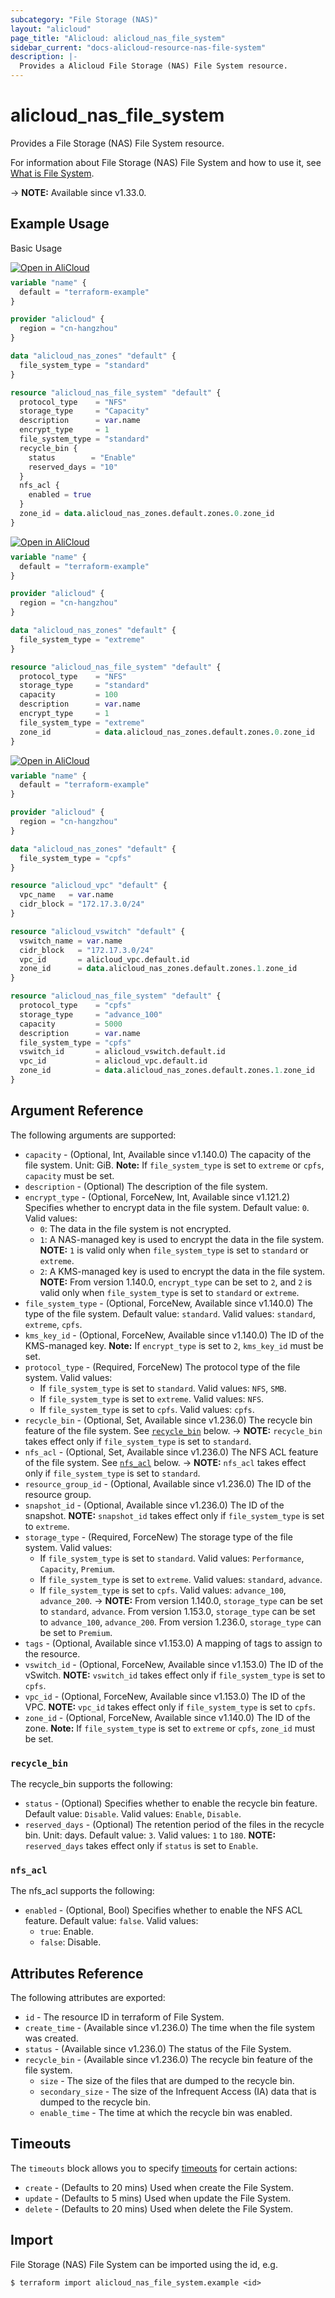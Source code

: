 ```yaml
---
subcategory: "File Storage (NAS)"
layout: "alicloud"
page_title: "Alicloud: alicloud_nas_file_system"
sidebar_current: "docs-alicloud-resource-nas-file-system"
description: |-
  Provides a Alicloud File Storage (NAS) File System resource.
---
```


# alicloud_nas_file_system

Provides a File Storage (NAS) File System resource.

For information about File Storage (NAS) File System and how to use it, see [What is File System](https://www.alibabacloud.com/help/en/nas/developer-reference/api-nas-2017-06-26-createfilesystem).

-> **NOTE:** Available since v1.33.0.

## Example Usage

Basic Usage

<div style="display: block;margin-bottom: 40px;"><div class="oics-button" style="float: right;position: absolute;margin-bottom: 10px;">
  <a href="https://api.aliyun.com/terraform?resource=alicloud_nas_file_system&exampleId=f5f5e208-95b8-0c3e-c75b-1e859e5cc773ab263762&activeTab=example&spm=docs.r.nas_file_system.0.f5f5e20895&intl_lang=EN_US" target="_blank">
    <img alt="Open in AliCloud" src="https://img.alicdn.com/imgextra/i1/O1CN01hjjqXv1uYUlY56FyX_!!6000000006049-55-tps-254-36.svg" style="max-height: 44px; max-width: 100%;">
  </a>
</div></div>

```terraform
variable "name" {
  default = "terraform-example"
}

provider "alicloud" {
  region = "cn-hangzhou"
}

data "alicloud_nas_zones" "default" {
  file_system_type = "standard"
}

resource "alicloud_nas_file_system" "default" {
  protocol_type    = "NFS"
  storage_type     = "Capacity"
  description      = var.name
  encrypt_type     = 1
  file_system_type = "standard"
  recycle_bin {
    status        = "Enable"
    reserved_days = "10"
  }
  nfs_acl {
    enabled = true
  }
  zone_id = data.alicloud_nas_zones.default.zones.0.zone_id
}
```

<div style="display: block;margin-bottom: 40px;"><div class="oics-button" style="float: right;position: absolute;margin-bottom: 10px;">
  <a href="https://api.aliyun.com/terraform?resource=alicloud_nas_file_system&exampleId=484fb7e1-829c-f8c1-e36c-d2b66549afe95c24478d&activeTab=example&spm=docs.r.nas_file_system.1.484fb7e182&intl_lang=EN_US" target="_blank">
    <img alt="Open in AliCloud" src="https://img.alicdn.com/imgextra/i1/O1CN01hjjqXv1uYUlY56FyX_!!6000000006049-55-tps-254-36.svg" style="max-height: 44px; max-width: 100%;">
  </a>
</div></div>

```terraform
variable "name" {
  default = "terraform-example"
}

provider "alicloud" {
  region = "cn-hangzhou"
}

data "alicloud_nas_zones" "default" {
  file_system_type = "extreme"
}

resource "alicloud_nas_file_system" "default" {
  protocol_type    = "NFS"
  storage_type     = "standard"
  capacity         = 100
  description      = var.name
  encrypt_type     = 1
  file_system_type = "extreme"
  zone_id          = data.alicloud_nas_zones.default.zones.0.zone_id
}
```

<div style="display: block;margin-bottom: 40px;"><div class="oics-button" style="float: right;position: absolute;margin-bottom: 10px;">
  <a href="https://api.aliyun.com/terraform?resource=alicloud_nas_file_system&exampleId=ff389e9e-bbb3-6c5d-47f6-7f9bfd68c6144140711d&activeTab=example&spm=docs.r.nas_file_system.2.ff389e9ebb&intl_lang=EN_US" target="_blank">
    <img alt="Open in AliCloud" src="https://img.alicdn.com/imgextra/i1/O1CN01hjjqXv1uYUlY56FyX_!!6000000006049-55-tps-254-36.svg" style="max-height: 44px; max-width: 100%;">
  </a>
</div></div>

```terraform
variable "name" {
  default = "terraform-example"
}

provider "alicloud" {
  region = "cn-hangzhou"
}

data "alicloud_nas_zones" "default" {
  file_system_type = "cpfs"
}

resource "alicloud_vpc" "default" {
  vpc_name   = var.name
  cidr_block = "172.17.3.0/24"
}

resource "alicloud_vswitch" "default" {
  vswitch_name = var.name
  cidr_block   = "172.17.3.0/24"
  vpc_id       = alicloud_vpc.default.id
  zone_id      = data.alicloud_nas_zones.default.zones.1.zone_id
}

resource "alicloud_nas_file_system" "default" {
  protocol_type    = "cpfs"
  storage_type     = "advance_100"
  capacity         = 5000
  description      = var.name
  file_system_type = "cpfs"
  vswitch_id       = alicloud_vswitch.default.id
  vpc_id           = alicloud_vpc.default.id
  zone_id          = data.alicloud_nas_zones.default.zones.1.zone_id
}
```

## Argument Reference

The following arguments are supported:

* `capacity` - (Optional, Int, Available since v1.140.0) The capacity of the file system. Unit: GiB. **Note:** If `file_system_type` is set to `extreme` or `cpfs`, `capacity` must be set.
* `description` - (Optional) The description of the file system.
* `encrypt_type` - (Optional, ForceNew, Int, Available since v1.121.2) Specifies whether to encrypt data in the file system. Default value: `0`. Valid values:
  - `0`: The data in the file system is not encrypted.
  - `1`: A NAS-managed key is used to encrypt the data in the file system. **NOTE:** `1` is valid only when `file_system_type` is set to `standard` or `extreme`.
  - `2`: A KMS-managed key is used to encrypt the data in the file system. **NOTE:** From version 1.140.0, `encrypt_type` can be set to `2`, and `2` is valid only when `file_system_type` is set to `standard` or `extreme`.
* `file_system_type` - (Optional, ForceNew, Available since v1.140.0) The type of the file system. Default value: `standard`. Valid values: `standard`, `extreme`, `cpfs`.
* `kms_key_id` - (Optional, ForceNew, Available since v1.140.0) The ID of the KMS-managed key. **Note:** If `encrypt_type` is set to `2`, `kms_key_id` must be set.
* `protocol_type` - (Required, ForceNew) The protocol type of the file system. Valid values:
  - If `file_system_type` is set to `standard`. Valid values: `NFS`, `SMB`.
  - If `file_system_type` is set to `extreme`. Valid values: `NFS`.
  - If `file_system_type` is set to `cpfs`. Valid values: `cpfs`.
* `recycle_bin` - (Optional, Set, Available since v1.236.0) The recycle bin feature of the file system. See [`recycle_bin`](#recycle_bin) below.
-> **NOTE:** `recycle_bin` takes effect only if `file_system_type` is set to `standard`.
* `nfs_acl` - (Optional, Set, Available since v1.236.0) The NFS ACL feature of the file system. See [`nfs_acl`](#nfs_acl) below.
-> **NOTE:** `nfs_acl` takes effect only if `file_system_type` is set to `standard`.
* `resource_group_id` - (Optional, Available since v1.236.0) The ID of the resource group.
* `snapshot_id` - (Optional, Available since v1.236.0) The ID of the snapshot. **NOTE:** `snapshot_id` takes effect only if `file_system_type` is set to `extreme`.
* `storage_type` - (Required, ForceNew) The storage type of the file system. Valid values:
  - If `file_system_type` is set to `standard`. Valid values: `Performance`, `Capacity`, `Premium`.
  - If `file_system_type` is set to `extreme`. Valid values: `standard`, `advance`.
  - If `file_system_type` is set to `cpfs`. Valid values: `advance_100`, `advance_200`.
-> **NOTE:** From version 1.140.0, `storage_type` can be set to `standard`, `advance`. From version 1.153.0, `storage_type` can be set to `advance_100`, `advance_200`. From version 1.236.0, `storage_type` can be set to `Premium`.
* `tags` - (Optional, Available since v1.153.0) A mapping of tags to assign to the resource.
* `vswitch_id` - (Optional, ForceNew, Available since v1.153.0) The ID of the vSwitch. **NOTE:** `vswitch_id` takes effect only if `file_system_type` is set to `cpfs`.
* `vpc_id` - (Optional, ForceNew, Available since v1.153.0) The ID of the VPC. **NOTE:** `vpc_id` takes effect only if `file_system_type` is set to `cpfs`.
* `zone_id` - (Optional, ForceNew, Available since v1.140.0) The ID of the zone. **Note:** If `file_system_type` is set to `extreme` or `cpfs`, `zone_id` must be set.

### `recycle_bin`

The recycle_bin supports the following:

* `status` - (Optional) Specifies whether to enable the recycle bin feature. Default value: `Disable`. Valid values: `Enable`, `Disable`.
* `reserved_days` - (Optional) The retention period of the files in the recycle bin. Unit: days. Default value: `3`. Valid values: `1` to `180`. **NOTE:** `reserved_days` takes effect only if `status` is set to `Enable`.

### `nfs_acl`

The nfs_acl supports the following:

* `enabled` - (Optional, Bool) Specifies whether to enable the NFS ACL feature. Default value: `false`. Valid values:
  - `true`: Enable.
  - `false`: Disable.

## Attributes Reference

The following attributes are exported:

* `id` - The resource ID in terraform of File System.
* `create_time` - (Available since v1.236.0) The time when the file system was created.
* `status` - (Available since v1.236.0) The status of the File System.
* `recycle_bin` - (Available since v1.236.0) The recycle bin feature of the file system.
  * `size` - The size of the files that are dumped to the recycle bin.
  * `secondary_size` - The size of the Infrequent Access (IA) data that is dumped to the recycle bin.
  * `enable_time` - The time at which the recycle bin was enabled.
  
## Timeouts

The `timeouts` block allows you to specify [timeouts](https://www.terraform.io/docs/configuration-0-11/resources.html#timeouts) for certain actions:

* `create` - (Defaults to 20 mins) Used when create the File System.
* `update` - (Defaults to 5 mins) Used when update the File System.
* `delete` - (Defaults to 20 mins) Used when delete the File System.

## Import

File Storage (NAS) File System can be imported using the id, e.g.

```shell
$ terraform import alicloud_nas_file_system.example <id>
```
